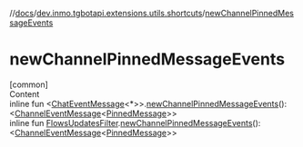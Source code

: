 //[docs](../../index.md)/[dev.inmo.tgbotapi.extensions.utils.shortcuts](index.md)/[newChannelPinnedMessageEvents](new-channel-pinned-message-events.md)



# newChannelPinnedMessageEvents  
[common]  
Content  
inline fun <[ChatEventMessage](../dev.inmo.tgbotapi.types.message.abstracts/-chat-event-message/index.md)<*>>.[newChannelPinnedMessageEvents](new-channel-pinned-message-events.md)(): <[ChannelEventMessage](../dev.inmo.tgbotapi.types.message/-channel-event-message/index.md)<[PinnedMessage](../dev.inmo.tgbotapi.types.message.ChatEvents/-pinned-message/index.md)>>  
inline fun [FlowsUpdatesFilter](../dev.inmo.tgbotapi.updateshandlers/-flows-updates-filter/index.md).[newChannelPinnedMessageEvents](new-channel-pinned-message-events.md)(): <[ChannelEventMessage](../dev.inmo.tgbotapi.types.message/-channel-event-message/index.md)<[PinnedMessage](../dev.inmo.tgbotapi.types.message.ChatEvents/-pinned-message/index.md)>>  



